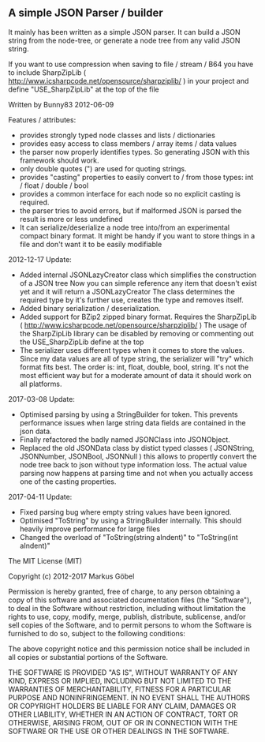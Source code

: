 A simple JSON Parser / builder
------------------------------

It mainly has been written as a simple JSON parser. It can build a JSON string
from the node-tree, or generate a node tree from any valid JSON string.

If you want to use compression when saving to file / stream / B64 you have to include
SharpZipLib ( http://www.icsharpcode.net/opensource/sharpziplib/ ) in your project and
define "USE_SharpZipLib" at the top of the file

Written by Bunny83 
2012-06-09


Features / attributes:
- provides strongly typed node classes and lists / dictionaries
- provides easy access to class members / array items / data values
- the parser now properly identifies types. So generating JSON with this framework should work.
- only double quotes (") are used for quoting strings.
- provides "casting" properties to easily convert to / from those types:
  int / float / double / bool
- provides a common interface for each node so no explicit casting is required.
- the parser tries to avoid errors, but if malformed JSON is parsed the result is more or less undefined
- It can serialize/deserialize a node tree into/from an experimental compact binary format. It might
  be handy if you want to store things in a file and don't want it to be easily modifiable


2012-12-17 Update:
- Added internal JSONLazyCreator class which simplifies the construction of a JSON tree
  Now you can simple reference any item that doesn't exist yet and it will return a JSONLazyCreator
  The class determines the required type by it's further use, creates the type and removes itself.
- Added binary serialization / deserialization.
- Added support for BZip2 zipped binary format. Requires the SharpZipLib ( http://www.icsharpcode.net/opensource/sharpziplib/ )
  The usage of the SharpZipLib library can be disabled by removing or commenting out the USE_SharpZipLib define at the top
- The serializer uses different types when it comes to store the values. Since my data values
  are all of type string, the serializer will "try" which format fits best. The order is: int, float, double, bool, string.
  It's not the most efficient way but for a moderate amount of data it should work on all platforms.
  
2017-03-08 Update:
- Optimised parsing by using a StringBuilder for token. This prevents performance issues when large
  string data fields are contained in the json data.
- Finally refactored the badly named JSONClass into JSONObject.
- Replaced the old JSONData class by distict typed classes ( JSONString, JSONNumber, JSONBool, JSONNull ) this
  allows to propertly convert the node tree back to json without type information loss. The actual value
  parsing now happens at parsing time and not when you actually access one of the casting properties.

2017-04-11 Update:
- Fixed parsing bug where empty string values have been ignored.
- Optimised "ToString" by using a StringBuilder internally. This should heavily improve performance for large files
- Changed the overload of "ToString(string aIndent)" to "ToString(int aIndent)"

The MIT License (MIT)

Copyright (c) 2012-2017 Markus Göbel

Permission is hereby granted, free of charge, to any person obtaining a copy
of this software and associated documentation files (the "Software"), to deal
in the Software without restriction, including without limitation the rights
to use, copy, modify, merge, publish, distribute, sublicense, and/or sell
copies of the Software, and to permit persons to whom the Software is
furnished to do so, subject to the following conditions:

The above copyright notice and this permission notice shall be included in all
copies or substantial portions of the Software.

THE SOFTWARE IS PROVIDED "AS IS", WITHOUT WARRANTY OF ANY KIND, EXPRESS OR
IMPLIED, INCLUDING BUT NOT LIMITED TO THE WARRANTIES OF MERCHANTABILITY,
FITNESS FOR A PARTICULAR PURPOSE AND NONINFRINGEMENT. IN NO EVENT SHALL THE
AUTHORS OR COPYRIGHT HOLDERS BE LIABLE FOR ANY CLAIM, DAMAGES OR OTHER
LIABILITY, WHETHER IN AN ACTION OF CONTRACT, TORT OR OTHERWISE, ARISING FROM,
OUT OF OR IN CONNECTION WITH THE SOFTWARE OR THE USE OR OTHER DEALINGS IN THE
SOFTWARE.